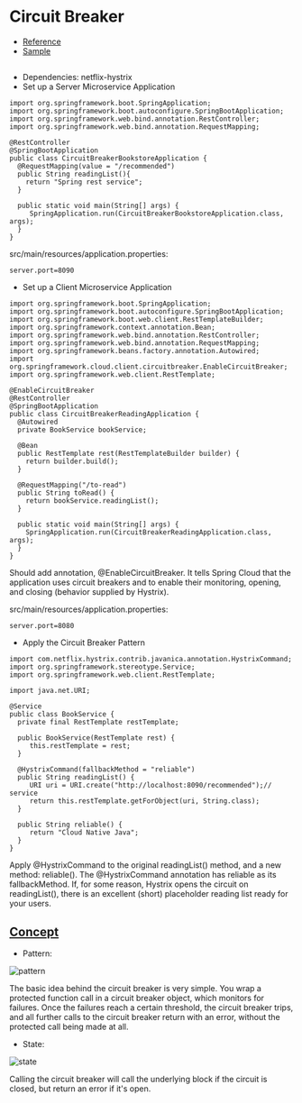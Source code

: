 # Circuit Breaker
- [Reference]()
- [Sample](https://spring.io/guides/gs/circuit-breaker/)

##
- Dependencies: netflix-hystrix
- Set up a Server Microservice Application
```
import org.springframework.boot.SpringApplication;
import org.springframework.boot.autoconfigure.SpringBootApplication;
import org.springframework.web.bind.annotation.RestController;
import org.springframework.web.bind.annotation.RequestMapping;

@RestController
@SpringBootApplication
public class CircuitBreakerBookstoreApplication {
  @RequestMapping(value = "/recommended")
  public String readingList(){
    return "Spring rest service";
  }

  public static void main(String[] args) {
     SpringApplication.run(CircuitBreakerBookstoreApplication.class, args);
  }
}
```
src/main/resources/application.properties:
```
server.port=8090
```
- Set up a Client Microservice Application
```
import org.springframework.boot.SpringApplication;
import org.springframework.boot.autoconfigure.SpringBootApplication;
import org.springframework.boot.web.client.RestTemplateBuilder;
import org.springframework.context.annotation.Bean;
import org.springframework.web.bind.annotation.RestController;
import org.springframework.web.bind.annotation.RequestMapping;
import org.springframework.beans.factory.annotation.Autowired;
import org.springframework.cloud.client.circuitbreaker.EnableCircuitBreaker;
import org.springframework.web.client.RestTemplate;

@EnableCircuitBreaker
@RestController
@SpringBootApplication
public class CircuitBreakerReadingApplication {
  @Autowired
  private BookService bookService;

  @Bean
  public RestTemplate rest(RestTemplateBuilder builder) {
    return builder.build();
  }

  @RequestMapping("/to-read")
  public String toRead() {
    return bookService.readingList();
  }

  public static void main(String[] args) {
    SpringApplication.run(CircuitBreakerReadingApplication.class, args);
  }
}
```
Should add annotation, @EnableCircuitBreaker. It tells Spring Cloud that the application uses circuit breakers and to enable their monitoring, opening, and closing (behavior supplied by Hystrix).

src/main/resources/application.properties:
```
server.port=8080
```

- Apply the Circuit Breaker Pattern
```
import com.netflix.hystrix.contrib.javanica.annotation.HystrixCommand;
import org.springframework.stereotype.Service;
import org.springframework.web.client.RestTemplate;

import java.net.URI;

@Service
public class BookService {
  private final RestTemplate restTemplate;

  public BookService(RestTemplate rest) {
     this.restTemplate = rest;
  }

  @HystrixCommand(fallbackMethod = "reliable")
  public String readingList() {
     URI uri = URI.create("http://localhost:8090/recommended");// service
     return this.restTemplate.getForObject(uri, String.class);
  }

  public String reliable() {
     return "Cloud Native Java";
  }
}
```
Apply @HystrixCommand to the original readingList() method, and a new method: reliable(). The @HystrixCommand annotation has reliable as its fallbackMethod. If, for some reason, Hystrix opens the circuit on readingList(), there is an excellent (short) placeholder reading list ready for your users.


## [Concept](https://martinfowler.com/bliki/CircuitBreaker.html)
- Pattern: 

![pattern](https://martinfowler.com/bliki/images/circuitBreaker/sketch.png)

The basic idea behind the circuit breaker is very simple. You wrap a protected function call in a circuit breaker object, 
which monitors for failures. Once the failures reach a certain threshold, the circuit breaker trips, and all further calls
to the circuit breaker return with an error, without the protected call being made at all. 

- State:

![state](https://martinfowler.com/bliki/images/circuitBreaker/state.png)

Calling the circuit breaker will call the underlying block if the circuit is closed, but return an error if it's open.
